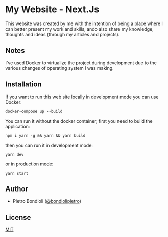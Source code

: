# My Website - Next.Js
This website was created by me with the intention of being a place where I can better present my work and skills, ando also share my knowledge, thoughts and ideas (through my articles and projects).

## Notes
I've used Docker to virtualize the project during development due to the various changes of operating system I was making.

## Installation
If you want to run this web site locally in development mode you can use Docker:
```
docker-compose up --build
```
You can run it without the docker container, first you need to build the application:
```
npm i yarn -g && yarn && yarn build
```
then you can run it in development mode:
```
yarn dev
```
or in production mode:
```
yarn start
```

## Author
- Pietro Bondioli ([@bondiolipietro](https://github.com/bondiolipietro))

## License
[MIT](https://opensource.org/licenses/MIT)
